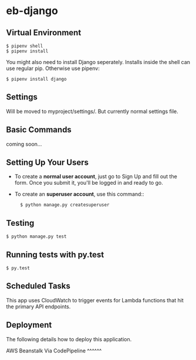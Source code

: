 eb-django
=========

Virtual Environment
-----------------
    $ pipenv shell
    $ pipenv install
You might also need to install Django seperately. Installs inside the shell can use regular pip. Otherwise use pipenv:

    $ pipenv install django

Settings
--------

Will be moved to myproject/settings/. But currently normal settings file.

Basic Commands
--------------
coming soon...

Setting Up Your Users
---------------------

* To create a **normal user account**, just go to Sign Up and fill out the form. Once you submit it, you'll be logged in and ready to go.

* To create an **superuser account**, use this command::

        $ python manage.py createsuperuser


Testing
--------------

    $ python manage.py test

Running tests with py.test
--------------------------

    $ py.test


Scheduled Tasks
---------------

This app uses CloudWatch to trigger events for Lambda functions that hit the primary API endpoints.



Deployment
----------

The following details how to deploy this application.


AWS Beanstalk Via CodePipeline
^^^^^^






